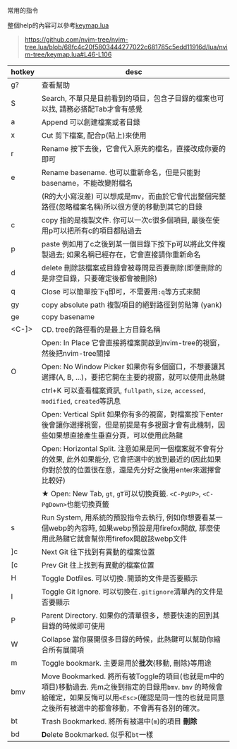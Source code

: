 常用的指令

整個help的內容可以參考[keymap.lua](../pack/tree/start/nvim-tree.lua/lua/nvim-tree/keymap.lua)

> https://github.com/nvim-tree/nvim-tree.lua/blob/68fc4c20f5803444277022c681785c5edd11916d/lua/nvim-tree/keymap.lua#L46-L106

| hotkey | desc                                                                                                 |
|--------|------------------------------------------------------------------------------------------------------|
| g?     | 查看幫助
| S      | Search, 不單只是目前看到的項目，包含子目錄的檔案也可以找, 請務必搭配Tab才會有感覺
| a      | Append 可以創建檔案或者目錄
| x      | Cut 剪下檔案, 配合p(貼上)來使用
| r      | Rename 按下去後，它會代入原先的檔名，直接改成你要的即可
| e      | Rename basename. 也可以重新命名，但是只能對basename，不能改變附檔名
| <C-R>  | (R的大小寫沒差) 可以想成是mv，而由於它會代出整個完整路徑(忽略檔案名稱)所以很方便的移動到其它的目錄
| c      | copy 指的是複製文件. 你可以一次c很多個項目, 最後在使用p可以把所有c的項目都貼過去
| p      | paste 例如用了c之後到某一個目錄下按下p可以將此文件複製過去; 如果名稱已經存在，它會直接請你重新命名
| d      | delete 刪除該檔案或目錄會被尋問是否要刪除(即便刪除的是非空目錄，只要確定後都會被刪除)
| q      | Close 可以簡單按下`q`即可，不需要用`:q`等方式來關
| gy     | copy absolute path 複製項目的絕對路徑到剪貼簿 (yank)
| ge     | copy basename
| <C-]>  | CD. tree的路徑看的是最上方目錄名稱
| <C-E>  | Open: In Place 它會直接將檔案開啟到nvim-tree的視窗，然後把nvim-tree關掉
| O      | Open: No Window Picker 如果你有多個窗口，不想要讓其選擇(A, B, ...)，要把它開在主要的視窗，就可以使用此熱鍵
| <C-K>  | ctrl+K 可以查看檔案資訊, `fullpath`, `size`, `accessed`, `modified`, `created`等訊息
| <C-V>  | Open: Vertical Split 如果你有多的視窗，對檔案按下enter後會讓你選擇視窗，但是前提是有多視窗才會有此機制，因些如果想直接產生垂直分頁，可以使用此熱鍵
| <C-X>  | Open: Horizontal Split. 注意如果是同一個檔案就不會有分的效果, 此外如果能分, 它會把選中的放到最近的(因此如果你對於放的位置很在意，還是先分好之後用enter來選擇會比較好)
| <C-T>  | ★ Open: New Tab, `gt`, `gT`可以切換頁籤. `<C-PgUP>`, `<C-PgDown>`也能切換頁籤
| s      | Run System, 用系統的預設指令去執行, 例如你想要看某一個webp的內容時, 如果webp預設是用firefox開啟, 那麼使用此熱鍵它就會幫你用firefox開啟該webp文件 |
| ]c     | Next Git 往下找到有異動的檔案位置
| [c     | Prev Git 往上找到有異動的檔案位置
| H      | Toggle Dotfiles. 可以切換`.`開頭的文件是否要顯示
| I      | Toggle Git Ignore. 可以切換在`.gitignore`清單內的文件是否要顯示
| P      | Parent Directory. 如果你的清單很多，想要快速的回到其目錄的時候即可使用
| W      | Collapse 當你展開很多目錄的時候，此熱鍵可以幫助你縮合所有展開項
| m      | Toggle bookmark. 主要是用於**批次**{移動, 刪除}等用途
| bmv    | Move Bookmarked. 將所有被Toggle的項目(也就是m中的項目)移動過去. 先m之後到指定的目錄用`bmv`. `bmv` 的時候會給確定，如果反悔可以用`<Esc>`(確認是同一性的也就是同意之後所有被選中的都會移動，不會再有各別的確次。
| bt     | **T**rash Bookmarked. 將所有被選中(`m`)的項目 **刪除**
| bd     | **D**elete Bookmarked. 似乎和`bt`一樣
